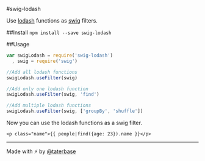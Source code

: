 #swig-lodash

Use [lodash](http://lodash.org) functions as [swig](http://paularmstrong.github.io/swig/) filters.

##Install
`npm install --save swig-lodash`

##Usage

```javascript
var swigLodash = require('swig-lodash')
  , swig = require('swig')

//Add all lodash functions
swigLodash.useFilter(swig)

//Add only one lodash function
swigLodash.useFilter(swig, 'find')

//Add multiple lodash functions
swigLodash.useFilter(swig, ['groupBy', 'shuffle'])
```

Now you can use the lodash functions as a swig filter.

```swig
<p class="name">{{ people|find({age: 23}).name }}</p>
```

___

Made with ⚡️ by [@taterbase](https://twitter.com/taterbase)
